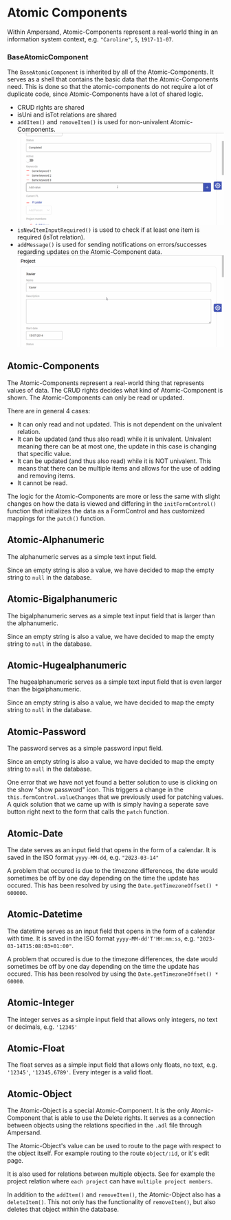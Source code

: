 # Atomic Components

Within Ampersand, Atomic-Components represent a real-world thing in an information system context, e.g. `"Caroline"`, `5`, `1917-11-07`.

### BaseAtomicComponent

The `BaseAtomicComponent` is inherited by all of the Atomic-Components. It serves as a shell that contains the basic data that the Atomic-Components need. This is done so that the atomic-components do not require a lot of duplicate code, since Atomic-Components have a lot of shared logic.

- CRUD rights are shared
- isUni and isTot relations are shared
- `addItem()` and `removeItem()` is used for non-univalent Atomic-Components. ![example add remove item gif](add-remove-item.gif)
- `isNewItemInputRequired()` is used to check if at least one item is required (isTot relation).
- `addMessage()` is used for sending notifications on errors/successes regarding updates on the Atomic-Component data. ![example notification message gif](notification-message.gif)

## Atomic-Components

The Atomic-Components represent a real-world thing that represents values of data. The CRUD rights decides what kind of Atomic-Component is shown. The Atomic-Components can only be read or updated.

There are in general 4 cases:

- It can only read and not updated. This is not dependent on the univalent relation.
- It can be updated (and thus also read) while it is univalent. Univalent meaning there can be at most one, the update in this case is changing that specific value.
- It can be updated (and thus also read) while it is NOT univalent. This means that there can be multiple items and allows for the use of adding and removing items.
- It cannot be read.

The logic for the Atomic-Components are more or less the same with slight changes on how the data is viewed and differing in the `initFormControl()` function that initializes the data as a FormControl and has customized mappings for the `patch()` function.

## Atomic-Alphanumeric

The alphanumeric serves as a simple text input field.

Since an empty string is also a value, we have decided to map the empty string to `null` in the database.

## Atomic-Bigalphanumeric

The bigalphanumeric serves as a simple text input field that is larger than the alphanumeric.

Since an empty string is also a value, we have decided to map the empty string to `null` in the database.

## Atomic-Hugealphanumeric

The hugealphanumeric serves as a simple text input field that is even larger than the bigalphanumeric.

Since an empty string is also a value, we have decided to map the empty string to `null` in the database.

## Atomic-Password

The password serves as a simple password input field.

Since an empty string is also a value, we have decided to map the empty string to `null` in the database.

One error that we have not yet found a better solution to use is clicking on the show "show password" icon. This triggers a change in the `this.formControl.valueChanges` that we previously used for patching values. A quick solution that we came up with is simply having a seperate save button right next to the form that calls the `patch` function.

## Atomic-Date

The date serves as an input field that opens in the form of a calendar. It is saved in the ISO format `yyyy-MM-dd`, e.g. `"2023-03-14"`

A problem that occured is due to the timezone differences, the date would sometimes be off by one day depending on the time the update has occured. This has been resolved by using the `Date.getTimezoneOffset() * 600000`.

## Atomic-Datetime

The datetime serves as an input field that opens in the form of a calendar with time. It is saved in the ISO format `yyyy-MM-dd'T'HH:mm:ss`, e.g. `"2023-03-14T15:08:03+01:00"`.

A problem that occured is due to the timezone differences, the date would sometimes be off by one day depending on the time the update has occured. This has been resolved by using the `Date.getTimezoneOffset() * 60000`.

## Atomic-Integer

The integer serves as a simple input field that allows only integers, no text or decimals, e.g. `'12345'`

## Atomic-Float

The float serves as a simple input field that allows only floats, no text, e.g. `'12345'`, `'12345,6789'`. Every integer is a valid float.

## Atomic-Object

The Atomic-Object is a special Atomic-Component. It is the only Atomic-Component that is able to use the Delete rights. It serves as a connection between objects using the relations specified in the `.adl` file through Ampersand.

The Atomic-Object's value can be used to route to the page with respect to the object itself. For example routing to the route `object/:id`, or it's edit page.

It is also used for relations between multiple objects. See for example the project relation where `each project` can have `multiple project members`.

In addition to the `addItem()` and `removeItem()`, the Atomic-Object also has a `deleteItem()`. This not only has the functionality of `removeItem()`, but also deletes that object within the database.
